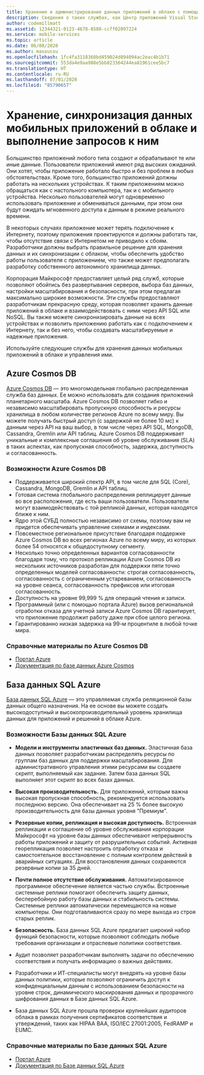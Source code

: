 ```yaml
---
title: Хранение и администрирование данных приложений в облаке с помощью Центра приложений Visual Studio и служб Azure
description: Сведения о таких службах, как Центр приложений Visual Studio, которые позволяют хранить данные мобильных приложений в облаке и управлять ими.
author: codemillmatt
ms.assetid: 12344321-0123-4678-8588-ccff02097224
ms.service: mobile-services
ms.topic: article
ms.date: 06/08/2020
ms.author: masoucou
ms.openlocfilehash: 1fc4fa3118368bd459024d894094ac2eac4b1b71
ms.sourcegitcommit: 553da4e9aa988e5bb823364244ea81961cee5bc7
ms.translationtype: HT
ms.contentlocale: ru-RU
ms.lasthandoff: 07/01/2020
ms.locfileid: "85790657"
---
```

# <a name="store-sync-and-query-mobile-application-data-from-the-cloud"></a>Хранение, синхронизация данных мобильных приложений в облаке и выполнение запросов к ним

Большинство приложений любого типа создают и обрабатывают те или иные данные. Пользователи приложений имеют ряд высоких ожиданий. Они хотят, чтобы приложение работало быстро и без проблем в любых обстоятельствах. Кроме того, большинство приложений должны работать на нескольких устройствах. К таким приложениям можно обращаться как с настольного компьютера, так и с мобильного устройства. Несколько пользователей могут одновременно использовать приложение и обмениваться данными, при этом они будут ожидать мгновенного доступа к данным в режиме реального времени.

В некоторых случаях приложение может терять подключение к Интернету, поэтому приложения проектируются и должны работать так, чтобы отсутствие связи с Интернетом не приводило к сбоям. Разработчики должны выбрать правильное решение для хранения данных и их синхронизации с облаком, чтобы обеспечить удобство работы пользователя с приложением, что также может предполагать разработку собственного автономного хранилища данных.

Корпорация Майкрософт предоставляет целый ряд служб, которые позволяют обойтись без развертывания серверов, выбора баз данных, настройки масштабирования и безопасности, при этом предлагая максимально широкие возможности. Эти службы предоставляют разработчикам прекрасную среду, которая позволяет хранить данные приложений в облаке и взаимодействовать с ними через API SQL или NoSQL. Вы также можете синхронизировать данные на всех устройствах и позволить приложению работать как с подключением к Интернету, так и без него, чтобы создавать масштабируемые и надежные приложения.

Используйте следующие службы для хранения данных мобильных приложений в облаке и управления ими.

## <a name="azure-cosmos-db"></a>Azure Cosmos DB

[Azure Cosmos DB](https://azure.microsoft.com/services/cosmos-db/) — это многомодельная глобально распределенная служба баз данных. Ее можно использовать для создания приложений планетарного масштаба. Azure Cosmos DB позволяет гибко и независимо масштабировать пропускную способность и ресурсы хранилища в любом количестве регионов Azure по всему миру. Вы можете получать быстрый доступ (с задержкой не более 10 мс) к данным через API на ваш выбор, в том числе через API SQL, MongoDB, Cassandra, Gremlin или API таблиц. Azure Cosmos DB поддерживает уникальные и комплексные соглашения об уровне обслуживания (SLA) в таких аспектах, как пропускная способность, задержка, доступность и согласованность.

### <a name="azure-cosmos-db-features"></a>Возможности Azure Cosmos DB

- Поддерживается широкий спектр API, в том числе для SQL (Core), Cassandra, MongoDB, Gremlin и API таблиц.
- Готовая система глобального распределения реплицирует данные во все расположения, где есть ваши пользователи. Пользователи могут взаимодействовать с той репликой данных, которая находятся ближе к ним.
- Ядро этой СУБД полностью независимо от схемы, поэтому вам не придется обеспечивать управление схемами и индексами.
- Повсеместное региональное присутствие благодаря поддержке Azure Cosmos DB во всех регионах Azure по всему миру, из которых более 54 относятся к общедоступному сегменту.
- Несколько точно определенных вариантов согласованности благодаря тому, что протокол репликации Azure Cosmos DB из нескольких источников разработан для поддержки пяти точно определенных моделей согласованности: строгая согласованность, согласованность с ограниченным устареванием, согласованность на уровне сеанса, согласованность префиксов или итоговая согласованность.
- Доступность на уровне 99,999 % для операций чтения и записи.
- Программный (или с помощью портала Azure) вызов региональной отработки отказа для учетной записи Azure Cosmos DB гарантирует, что приложение продолжит работу даже при сбое целого региона.
- Гарантированно низкая задержка на 99-м процентиле в любой точке мира.

### <a name="azure-cosmos-db-references"></a>Справочные материалы по Azure Cosmos DB

- [Портал Azure](https://portal.azure.com) 
- [Документация по базе данных Azure Cosmos](/azure/cosmos-db/introduction)

## <a name="azure-sql-database"></a>База данных SQL Azure

 [База данных SQL Azure](https://azure.microsoft.com/services/sql-database/) — это управляемая служба реляционной базы данных общего назначения. На ее основе вы можете создать высокодоступный и высокопроизводительный уровень хранилища данных для приложений и решений в облаке Azure.

### <a name="azure-sql-database-features"></a>Возможности Базы данных SQL Azure

- **Модели и инструменты эластичных баз данных.** Эластичная база данных позволяет разработчикам распределять ресурсы по группам баз данных для поддержки масштабирования. Для административного управления этими ресурсами вы создаете скрипт, выполняемый как задание. Затем база данных SQL выполняет этот скрипт во всех базах данных.
- **Высокая производительность.** Для приложений, которым важна высокая пропускная способность, рекомендуется использовать последнюю версию. Она обеспечивает на 25 % более высокую производительность для базы данных уровня "Премиум".
- **Резервные копии, репликация и высокая доступность.** Встроенная репликация и соглашение об уровне обслуживания корпорации Майкрософт на уровне базы данных обеспечивают непрерывность работы приложений и защиту от разрушительных событий. Активная георепликация позволяет настроить отработку отказа и самостоятельное восстановление с полным контролем действий в аварийных ситуациях. Для восстановления данных сохраняются резервные копии за 35 дней.
- **Почти полное отсутствие обслуживания.** Автоматизированное программное обеспечение является частью службы. Встроенные системные реплики помогают обеспечить защиту данных, бесперебойную работу базы данных и стабильность системы. Системные реплики автоматически перемещаются на новые компьютеры. Они подготавливаются сразу по мере выхода из строя старых реплик.
- **Безопасность.** База данных SQL Azure предлагает широкий набор функций безопасности, которые позволяют соблюдать любые требования организации и отраслевые политики соответствия.

- Аудит позволяет разработчикам выполнять задачи по обеспечению соответствия и получать информацию о важных действиях.
- Разработчики и ИТ-специалисты могут внедрять на уровне базы данных политики, которые позволяют ограничить доступ к конфиденциальным данным с использованием безопасности на уровне строк, динамического маскирования данных и прозрачного шифрования данных в Базе данных SQL Azure.
- База данных SQL Azure прошла проверки крупнейших аудиторов облака в рамках получения сертификатов соответствия и утверждений, таких как HIPAA BAA, ISO/IEC 27001:2005, FedRAMP и EUMC.

### <a name="azure-sql-database-references"></a>Справочные материалы по Базе данных SQL Azure

- [Портал Azure](https://portal.azure.com) 
- [Документация по Базе данных SQL Azure](/azure/sql-database/)
